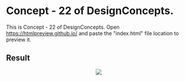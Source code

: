 Concept - 22 of DesignConcepts.
==============================

This is Concept - 22 of DesignConcepts.
Open https://htmlpreview.github.io/ and paste the "index.html" file location to preview it.

Result
-----------
<p align="center">
  <img src="c22.png"/>
</p>
